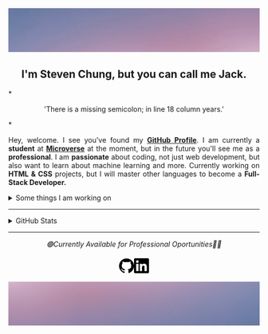 <img src="assets/Welcome.gif" alt="welcome gif">

<h2 align="center">I'm Steven Chung, but you can call me Jack.</h2>
*<p align="center">'There is a missing semicolon; in line 18 column years.'</p>*

<p align="justify"> Hey, welcome. I see you've found my <b><a href="https://github.com/jcy2704">GitHub Profile</a></b>. I am currently a <b>student</b> at <strong><a href="https://microverse.org">Microverse</a></strong> at the moment, but in the future you'll see me as a <b>professional</b>. I am <b>passionate</b> about coding, not just web development, but also want to learn about machine learning and more. Currently working on <b>HTML & CSS</b> projects, but I will master other languages to become a <b>Full-Stack Developer.</b></p>

<details>
<summary>Some things I am working on</summary>
<br>

- Mastering HTML & CSS
- Read 30 min a day📖
- Sleep early 💤
- Wake up early☀️

<br><br>
</details>

<hr>

<details>
<summary>GitHub Stats</summary>
<p align="center"><img src="https://github-readme-stats.vercel.app/api?username=jcy2704&show_icons=true&theme=dark"></p>
<br/>
</details>
<hr>

*<p align="center">🟢Currently Available for Professional Oportunities👨‍💻</p>*
<p align="center"><a href="https://github.com/jcy2704"><img width=30 height=30 src="assets/icons/github.svg" alt="github"></a><a href="https://www.linkedin.com/in/stevenjchung/"><img width=30 height=30 src="assets/icons/linkedin.svg" alt="linkedin"></a></p>

<img src="assets/Footer.png" alt="footer">
